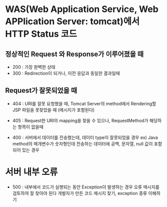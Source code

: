 # WAS(Web Application Service, Web APPlication Server: tomcat)에서 HTTP Status 코드

## 정상적인 Request 와 Response가 이루어졌을 때
* 200 : 가장 완벽한 상태
* 300 : Redirection이 되거나, 이전 응답과 동일한 결과일때

## Request가 잘못되었을 때 
* 404 : URI를 잘못 요청했을 때, Tomcat Server의 method에서
			Rendering할 JSP 파일을 못찾았을 때 (메시지가 포함된다)

* 405 : Request한 URI의 mapping을 찾을 수 있으나, 
			RequestMethod가 해당하는 항목이 없을때 
			
* 400 : 서버에서 데이터를 전송했는데, 데이터 type이 잘못되었을 경우
			 ex) Java method의 매개변수가 숫자형인데 전송하는 데이터에 
				  공백, 문자열, null 값이 포함되어 있는 경우
				  
# 서버 내부 오류
* 500 : 내부에서 코드가 실행되는 동안 Exception이 발생하는 경우
		 오류 메시지를 검토하여 잘 찾아야 된다
		 개발자가 만든 코드 메시지 찾기, exception 종류 이해하기
					
					
